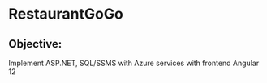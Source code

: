 # RestaurantGoGo

## Objective: 
Implement ASP.NET, SQL/SSMS with Azure services with frontend Angular 12

